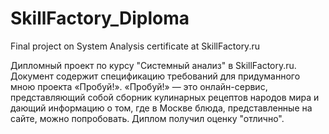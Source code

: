 # SkillFactory_Diploma
 Final project on System Analysis certificate at SkillFactory.ru

Дипломный проект по курсу "Системный анализ" в SkillFactory.ru.
Документ содержит спецификацию требований для придуманного мною проекта «Пробуй!». «Пробуй!» — это онлайн-сервис, представляющий собой сборник кулинарных рецептов народов мира и дающий информацию о том, где в Москве блюда, представленные на сайте, можно попробовать.
Диплом получил оценку "отлично".

